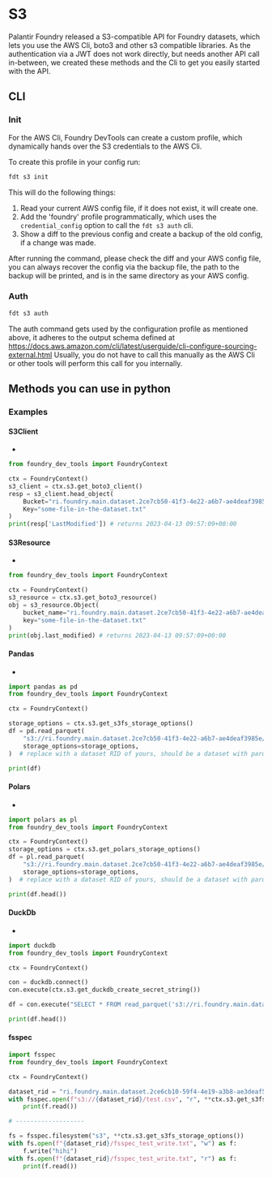 # S3

Palantir Foundry released a S3-compatible API for Foundry datasets, which lets you use the AWS Cli, boto3 and other s3 compatible libraries.
As the authentication via a JWT does not work directly, but needs another API call in-between, we created these methods and the Cli to get you easily started with the API.


## CLI

### Init

For the AWS Cli, Foundry DevTools can create a custom profile,  which dynamically hands over the S3 credentials to the AWS Cli.

To create this profile in your config run:

```zsh
fdt s3 init
```

This will do the following things:

1. Read your current AWS config file, if it does not exist, it will create one.
2. Add the 'foundry' profile programmatically, which uses the `credential_config` option to call the `fdt s3 auth` cli.
3. Show a diff to the previous config and create a backup of the old config, if a change was made.

After running the command, please check the diff and your AWS config file,
you can always recover the config via the backup file, the path to the backup will be printed, and is in the same directory as your AWS config.

### Auth

```zsh
fdt s3 auth
```

The auth command gets used by the configuration profile as mentioned above, it adheres to the output schema defined at https://docs.aws.amazon.com/cli/latest/userguide/cli-configure-sourcing-external.html
Usually, you do not have to call this manually as the AWS Cli or other tools will perform this call for you internally.

## Methods you can use in python


### Examples

#### S3Client

- [](#foundry_dev_tools.clients.s3_client.S3Client.get_boto3_client)

```python
from foundry_dev_tools import FoundryContext

ctx = FoundryContext()
s3_client = ctx.s3.get_boto3_client()
resp = s3_client.head_object(
    Bucket="ri.foundry.main.dataset.2ce7cb50-41f3-4e22-a6b7-ae4deaf3985e", # replace with a dataset RID of yours
    Key="some-file-in-the-dataset.txt"
)
print(resp['LastModified']) # returns 2023-04-13 09:57:09+00:00
```

#### S3Resource

- [](#foundry_dev_tools.clients.s3_client.S3Client.get_boto3_resource)
```python
from foundry_dev_tools import FoundryContext

ctx = FoundryContext()
s3_resource = ctx.s3.get_boto3_resource()
obj = s3_resource.Object(
    bucket_name="ri.foundry.main.dataset.2ce7cb50-41f3-4e22-a6b7-ae4deaf3985e",  # replace with a dataset RID of yours
    key="some-file-in-the-dataset.txt"
)
print(obj.last_modified) # returns 2023-04-13 09:57:09+00:00
```

#### Pandas

- [](#foundry_dev_tools.clients.s3_client.S3Client.get_s3fs_storage_options)
```python
import pandas as pd
from foundry_dev_tools import FoundryContext

ctx = FoundryContext()

storage_options = ctx.s3.get_s3fs_storage_options()
df = pd.read_parquet(
    "s3://ri.foundry.main.dataset.2ce7cb50-41f3-4e22-a6b7-ae4deaf3985e/spark",
    storage_options=storage_options,
)  # replace with a dataset RID of yours, should be a dataset with parquet files

print(df)
```

#### Polars

- [](#foundry_dev_tools.clients.s3_client.S3Client.get_polars_storage_options)
```python
import polars as pl
from foundry_dev_tools import FoundryContext

ctx = FoundryContext()
storage_options = ctx.s3.get_polars_storage_options()
df = pl.read_parquet(
    "s3://ri.foundry.main.dataset.2ce7cb50-41f3-4e22-a6b7-ae4deaf3985e/**/*.parquet",
    storage_options=storage_options,
)  # replace with a dataset RID of yours, should be a dataset with parquet files

print(df.head())
```

#### DuckDb

- [](#foundry_dev_tools.clients.s3_client.S3Client.get_duckdb_create_secret_string)
```python
import duckdb
from foundry_dev_tools import FoundryContext

ctx = FoundryContext()

con = duckdb.connect()
con.execute(ctx.s3.get_duckdb_create_secret_string())

df = con.execute("SELECT * FROM read_parquet('s3://ri.foundry.main.dataset.d5308d45-9822-4e02-afb9-2704636308ee/**/*.parquet') LIMIT 1;").df()

print(df.head())
```

#### fsspec

```python
import fsspec
from foundry_dev_tools import FoundryContext

ctx = FoundryContext()

dataset_rid = "ri.foundry.main.dataset.2ce6cb10-59f4-4e19-a3b8-ae3deaf5985e"
with fsspec.open(f"s3://{dataset_rid}/test.csv", "r", **ctx.s3.get_s3fs_storage_options()) as f:
    print(f.read())

# -------------------

fs = fsspec.filesystem("s3", **ctx.s3.get_s3fs_storage_options())
with fs.open(f"{dataset_rid}/fsspec_test_write.txt", "w") as f:
    f.write("hihi")
with fs.open(f"{dataset_rid}/fsspec_test_write.txt", "r") as f:
    print(f.read())

````

